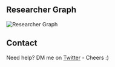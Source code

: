
## Researcher Graph
![Researcher Graph](/AiAgents/chat-with-book/researcher_graph.png)

## Contact
Need help? DM me on [Twitter](https://x.com/gustinbrun) - Cheers :)
